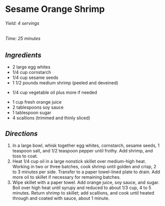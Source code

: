 # Sesame Orange Shrimp

######  Yield: 4 servings
######  Time:  25 minutes

##  *Ingredients*
- 2 large egg whites
- 1/4 cup cornstarch
- 1/4 cup sesame seeds
- 1 1/2 pounds medium shrimp (peeled and deveined)
<!--  -->
- 1/4 cup vegetable oil plus more if needed
<!--  -->
- 1 cup fresh orange juice
- 2 tablespoons soy sauce
- 1 tablespoon sugar
- 4 scallions (trimmed and thinly sliced)

##  *Directions*
1. In a large bowl, whisk together egg whites, cornstarch, sesame seeds, 1 teaspoon salt, and 1/2 teaspoon pepper until frothy. Add shrimp, and toss to coat.
2. Heat 1/4 cup oil in a large nonstick skillet over medium-high heat. Working in two or three batches, cook shrimp until golden and crisp, 2 to 3 minutes per side. Transfer to a paper towel-lined plate to drain. Add more oil to skillet if necessary for remaining batches.
3. Wipe skillet with a paper towel. Add orange juice, soy sauce, and sugar. Boil over high heat until syrupy and reduced to about 1/3 cup, 4 to 5 minutes. Return shrimp to skillet; add scallions, and cook until heated through and coated with sauce, about 1 minute.